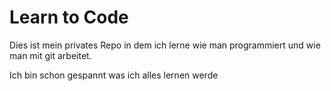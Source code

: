 # Learn to Code
Dies ist mein privates Repo in dem ich lerne wie man programmiert und wie man mit git arbeitet.

Ich bin schon gespannt was ich alles lernen werde
